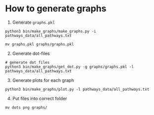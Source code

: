 # How to generate graphs 

1. Generate `graphs.pkl`
```commandline
python3 bin/make_graphs/make_graphs.py -i pathways_data/all_pathways.txt

mv graphs.pkl graphs/graphs.pkl
```

2. Generate dot-files
```commandline
# generate dot files
python3 bin/make_graphs/get_dot.py -g graphs/graphs.pkl -l pathways_data/all_pathways.txt
```

3. Generate plots for each graph
```commandline
python3 bin/make_graphs/plot.py -l pathways_data/all_pathways.txt
```

4. Put files into correct folder
```commandline
mv dots png graphs/
```

